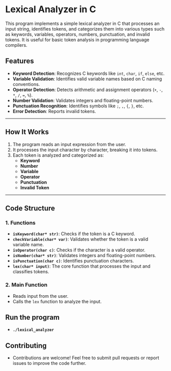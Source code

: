 # Lexical Analyzer in C

This program implements a simple lexical analyzer in C that processes an input string, identifies tokens, and categorizes them into various types such as keywords, variables, operators, numbers, punctuation, and invalid tokens. It is useful for basic token analysis in programming language compilers.

## Features

- **Keyword Detection**: Recognizes C keywords like `int`, `char`, `if`, `else`, etc.
- **Variable Validation**: Identifies valid variable names based on C naming conventions.
- **Operator Detection**: Detects arithmetic and assignment operators (`+`, `-`, `*`, `/`, `=`, `%`).
- **Number Validation**: Validates integers and floating-point numbers.
- **Punctuation Recognition**: Identifies symbols like `;`, `,`, `{`, `}`, etc.
- **Error Detection**: Reports invalid tokens.

---

## How It Works

1. The program reads an input expression from the user.
2. It processes the input character by character, breaking it into tokens.
3. Each token is analyzed and categorized as:
   - **Keyword**
   - **Number**
   - **Variable**
   - **Operator**
   - **Punctuation**
   - **Invalid Token**

---

## Code Structure

### 1. **Functions**
- **`isKeyword(char* str)`**: Checks if the token is a C keyword.
- **`checkVariable(char* var)`**: Validates whether the token is a valid variable name.
- **`isOperator(char c)`**: Checks if the character is a valid operator.
- **`isNumber(char* str)`**: Validates integers and floating-point numbers.
- **`isPunctuation(char c)`**: Identifies punctuation characters.
- **`lex(char* input)`**: The core function that processes the input and classifies tokens. 

### 2. **Main Function**
- Reads input from the user.
- Calls the `lex` function to analyze the input.

## Run the program 
- **`./lexical_analyzer`**
## Contributing 
- Contributions are welcome! Feel free to submit pull requests or report issues to improve the code further.
